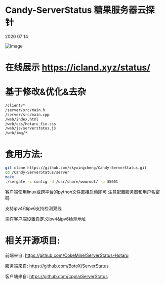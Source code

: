 # Candy-ServerStatus 糖果服务器云探针
2020 07 14

![image](https://github.com/skyxingcheng/Candy-ServerStatus/blob/master/web/img/Candy-ServerStatus-github-examples.png)

# 在线展示 https://icland.xyz/status/

# 基于修改&优化&去杂
```bash
/client/*
/server/src/main.h
/server/src/main.cpp
/web/index.html
/web/css/hotaru_fix.css
/web/js/serverstatus.js
/web/img/*
```
# 食用方法:
```bash
git clone https://github.com/skyxingcheng/Candy-ServerStatus.git
cd /Candy-ServerStatus/server
make
./sergate -c config -d /usr/share/wwwroot/ -p 35601
```

客户端使用linux或跨平台的python文件直接启动即可 注意配置服务器和用户名密码

支持ipv4和ipv6支持检测双线

需在客户端设置自定义ipv4&ipv6检测地址

# 相关开源项目:
前端来自:		https://github.com/CokeMine/ServerStatus-Hotaru

服务端来自:		https://github.com/BotoX/ServerStatus

客户端来自:		https://github.com/cppla/ServerStatus

